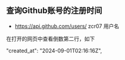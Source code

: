 ## 查询Github账号的注册时间


- https://api.github.com/users/      zcr07     用户名

在打开的网页中查看倒数第二行，如下

 "created_at": "2024-09-01T02:16:16Z",

